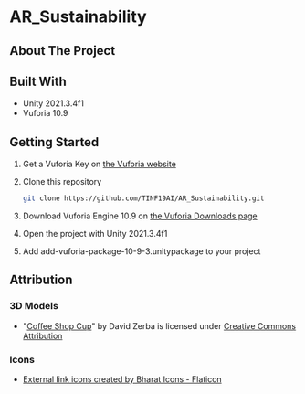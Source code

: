 # AR_Sustainability

## About The Project

## Built With

* Unity 2021.3.4f1
* Vuforia 10.9

## Getting Started

1. Get a Vuforia Key on [the Vuforia website](https://developer.vuforia.com/vui/develop/licenses)
2. Clone this repository

   ```sh
   git clone https://github.com/TINF19AI/AR_Sustainability.git
   ```

3. Download Vuforia Engine 10.9 on [the Vuforia Downloads page](https://developer.vuforia.com/downloads/sdk)
4. Open the project with Unity 2021.3.4f1
5. Add add-vuforia-package-10-9-3.unitypackage to your project

## Attribution

### 3D Models

* "[Coffee Shop Cup](https://skfb.ly/6RunB)" by David Zerba is licensed under [Creative Commons Attribution](http://creativecommons.org/licenses/by/4.0/)

### Icons

* [External link icons created by Bharat Icons - Flaticon](https://www.flaticon.com/free-icons/external-link)

